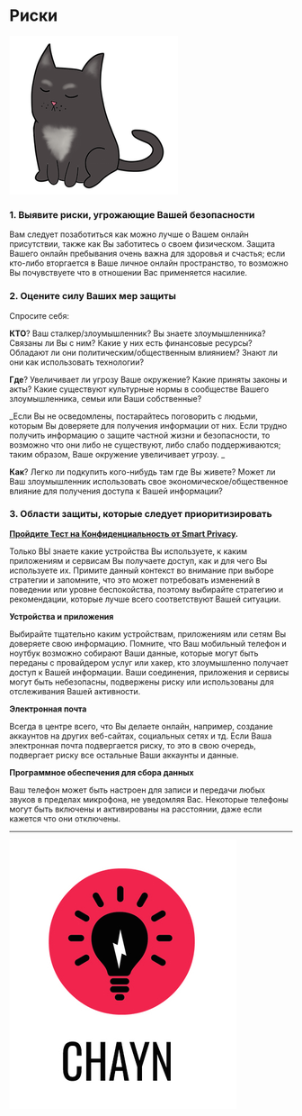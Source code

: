 # Риски
![](assets/Not%20the%20best%20looking%20cat%20copy.png)




### 1. Выявите риски, угрожающие Вашей безопасности



Вам следует позаботиться как можно лучше о Вашем онлайн присутствии, также как Вы заботитесь о своем физическом. Защита Вашего онлайн пребывания очень важна для здоровья и счастья; если  кто-либо вторгается в Ваше личное онлайн пространство, то возможно Вы почувствуете что в отношении Вас применяется насилие.







### 2. Оцените силу Ваших мер защиты




Спросите себя:



**КТО**? Ваш сталкер/злоумышленник? Вы знаете злоумышленника? Связаны ли Вы с ним? Какие у них есть финансовые ресурсы? Обладают ли они политическим/общественным влиянием? Знают ли они как использовать технологии?



**Где**? Увеличивает ли угрозу Ваше окружение? Какие приняты законы и акты? Какие существуют культурные нормы в сообществе Вашего злоумышленника, семьи или Ваши собственные?


_Если Вы не осведомлены, постарайтесь поговорить с людьми, которым Вы доверяете для получения информации от них. Если трудно получить информацию о защите частной жизни и безопасности, то возможно что они либо не существуют, либо слабо  поддерживаются; таким образом, Ваше окружение увеличивает угрозу.
_

**Как**? Легко ли подкупить кого-нибудь там где Вы живете? Может ли Ваш   злоумышленник использовать свое экономическое/общественное влияние для  получения доступа к Вашей информации?





### 3. Области защиты, которые следует приоритизировать 



**[Пройдите Тест на Конфиденциальность от Smart Privacy](http://smartprivacy.tumblr.com/privacynow).**


Только ВЫ знаете какие устройства Вы используете, к каким приложениям и сервисам Вы получаете доступ, как и для чего  Вы используете их. Примите данный контекст во внимание при выборе стратегии и запомните, что это может потребовать изменений в поведении или уровне беспокойства, поэтому выбирайте стратегию и рекомендации, которые лучше всего соответствуют Вашей ситуации.


**Устройства и приложения**

Выбирайте тщательно каким устройствам, приложениям или сетям Вы доверяете свою информацию. 
Помните, что Ваш мобильный телефон и ноутбук возможно собирают Ваши данные, которые могут быть переданы с провайдером  услуг или хакер, кто злоумышленно получает доступ к Вашей информации. Ваши соединения, приложения и сервисы могут быть небезопасны, подвержены риску или использованы для отслеживания Вашей активности.



**Электронная почта**

Всегда в центре всего, что Вы делаете онлайн, например, создание аккаунтов на других  веб-сайтах, социальных сетях и тд. Если Ваша электронная почта подвергается риску, то это в свою очередь, подвергает риску все остальные Ваши аккаунты и данные.



**Программное обеспечения для сбора данных**

Ваш телефон может быть настроен для записи и передачи любых звуков в пределах микрофона, не уведомляя Вас. Некоторые телефоны могут быть включены и активированы на расстоянии, даже если кажется что они отключены.




---

![](assets/chayn%20icon.jpg)
